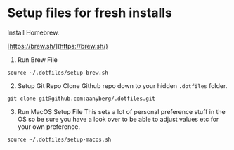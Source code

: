 # Setup files for fresh installs

Install Homebrew.

[https://brew.sh/](https://brew.sh/)

1. Run Brew File
```
source ~/.dotfiles/setup-brew.sh
```

2. Setup Git Repo
Clone Github repo down to your hidden `.dotfiles` folder.

```
git clone git@github.com:aanyberg/.dotfiles.git
```

3. Run MacOS Setup File
This sets a lot of personal preference stuff in the OS so be sure you have
a look over to be able to adjust values etc for your own preference.

```
source ~/.dotfiles/setup-macos.sh
```

